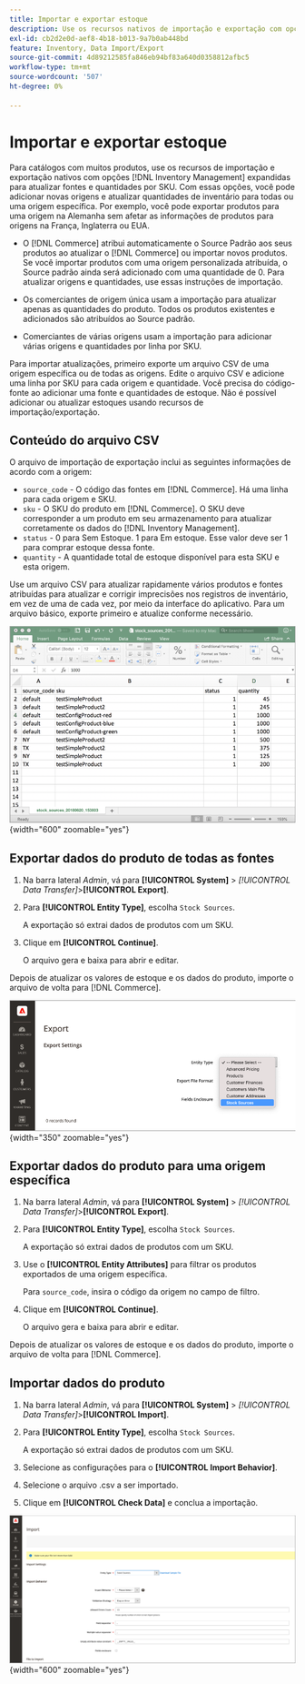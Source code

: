 ```yaml
---
title: Importar e exportar estoque
description: Use os recursos nativos de importação e exportação com opções  [!DNL Inventory Management]  expandidas para atualizar fontes e quantidades por SKU.
exl-id: cb2d2e0d-aef8-4b18-b013-9a7b0ab448bd
feature: Inventory, Data Import/Export
source-git-commit: 4d89212585fa846eb94bf83a640d0358812afbc5
workflow-type: tm+mt
source-wordcount: '507'
ht-degree: 0%

---
```


# Importar e exportar estoque

Para catálogos com muitos produtos, use os recursos de importação e exportação nativos com opções [!DNL Inventory Management] expandidas para atualizar fontes e quantidades por SKU. Com essas opções, você pode adicionar novas origens e atualizar quantidades de inventário para todas ou uma origem específica. Por exemplo, você pode exportar produtos para uma origem na Alemanha sem afetar as informações de produtos para origens na França, Inglaterra ou EUA.

- O [!DNL Commerce] atribui automaticamente o Source Padrão aos seus produtos ao atualizar o [!DNL Commerce] ou importar novos produtos. Se você importar produtos com uma origem personalizada atribuída, o Source padrão ainda será adicionado com uma quantidade de 0. Para atualizar origens e quantidades, use essas instruções de importação.

- Os comerciantes de origem única usam a importação para atualizar apenas as quantidades do produto. Todos os produtos existentes e adicionados são atribuídos ao Source padrão.

- Comerciantes de várias origens usam a importação para adicionar várias origens e quantidades por linha por SKU.

Para importar atualizações, primeiro exporte um arquivo CSV de uma origem específica ou de todas as origens. Edite o arquivo CSV e adicione uma linha por SKU para cada origem e quantidade. Você precisa do código-fonte ao adicionar uma fonte e quantidades de estoque. Não é possível adicionar ou atualizar estoques usando recursos de importação/exportação.

## Conteúdo do arquivo CSV

O arquivo de importação de exportação inclui as seguintes informações de acordo com a origem:

- `source_code` - O código das fontes em [!DNL Commerce]. Há uma linha para cada origem e SKU.
- `sku` - O SKU do produto em [!DNL Commerce]. O SKU deve corresponder a um produto em seu armazenamento para atualizar corretamente os dados do [!DNL Inventory Management].
- `status` - 0 para Sem Estoque. 1 para Em estoque. Esse valor deve ser 1 para comprar estoque dessa fonte.
- `quantity` - A quantidade total de estoque disponível para esta SKU e esta origem.

Use um arquivo CSV para atualizar rapidamente vários produtos e fontes atribuídas para atualizar e corrigir imprecisões nos registros de inventário, em vez de uma de cada vez, por meio da interface do aplicativo. Para um arquivo básico, exporte primeiro e atualize conforme necessário.

![Exemplo de arquivo CSV para importação - exportar dados de inventário](assets/inventory-import-export-data.png){width="600" zoomable="yes"}

## Exportar dados do produto de todas as fontes

1. Na barra lateral _Admin_, vá para **[!UICONTROL System]** > _[!UICONTROL Data Transfer]_>**[!UICONTROL Export]**.

1. Para **[!UICONTROL Entity Type]**, escolha `Stock Sources`.

   A exportação só extrai dados de produtos com um SKU.

1. Clique em **[!UICONTROL Continue]**.

   O arquivo gera e baixa para abrir e editar.

Depois de atualizar os valores de estoque e os dados do produto, importe o arquivo de volta para [!DNL Commerce].

![Exportar fontes de estoque para fontes e dados de produtos](assets/inventory-export-stock-sources.png){width="350" zoomable="yes"}

## Exportar dados do produto para uma origem específica

1. Na barra lateral _Admin_, vá para **[!UICONTROL System]** > _[!UICONTROL Data Transfer]_>**[!UICONTROL Export]**.

1. Para **[!UICONTROL Entity Type]**, escolha `Stock Sources`.

   A exportação só extrai dados de produtos com um SKU.

1. Use o **[!UICONTROL Entity Attributes]** para filtrar os produtos exportados de uma origem específica.

   Para `source_code`, insira o código da origem no campo de filtro.

1. Clique em **[!UICONTROL Continue]**.

   O arquivo gera e baixa para abrir e editar.

Depois de atualizar os valores de estoque e os dados do produto, importe o arquivo de volta para [!DNL Commerce].

## Importar dados do produto

1. Na barra lateral _Admin_, vá para **[!UICONTROL System]** > _[!UICONTROL Data Transfer]_>**[!UICONTROL Import]**.

1. Para **[!UICONTROL Entity Type]**, escolha `Stock Sources`.

   A exportação só extrai dados de produtos com um SKU.

1. Selecione as configurações para o **[!UICONTROL Import Behavior]**.

1. Selecione o arquivo .csv a ser importado.

1. Clique em **[!UICONTROL Check Data]** e conclua a importação.

![Importar fontes e dados de produtos](assets/inventory-import-sources.png){width="600" zoomable="yes"}
